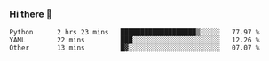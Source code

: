 ### Hi there 👋

<!--
**gustavkrist/gustavkrist** is a ✨ _special_ ✨ repository because its `README.md` (this file) appears on your GitHub profile.

Here are some ideas to get you started:

- 🔭 I’m currently working on ...
- 🌱 I’m currently learning ...
- 👯 I’m looking to collaborate on ...
- 🤔 I’m looking for help with ...
- 💬 Ask me about ...
- 📫 How to reach me: ...
- 😄 Pronouns: ...
- ⚡ Fun fact: ...
-->

<!--START_SECTION:waka-->

```text
Python      2 hrs 23 mins   ███████████████████▒░░░░░   77.97 %
YAML        22 mins         ███░░░░░░░░░░░░░░░░░░░░░░   12.26 %
Other       13 mins         █▓░░░░░░░░░░░░░░░░░░░░░░░   07.07 %
```

<!--END_SECTION:waka-->
